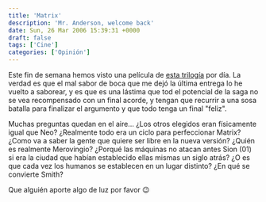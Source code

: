 ```yaml
---
title: 'Matrix'
description: 'Mr. Anderson, welcome back'
date: Sun, 26 Mar 2006 15:39:31 +0000
draft: false
tags: ['Cine']
categories: ['Opinión']
---
```


Este fin de semana hemos visto una película de [esta trilogía](http://es.wikipedia.org/wiki/Matrix) por día. La verdad es que el mal sabor de boca que me dejó la última entrega lo he vuelto a saborear, y es que es una lástima que tod el potencial de la saga no se vea recompensado con un final acorde, y tengan que recurrir a una sosa batalla para finalizar el argumento y que todo tenga un final "feliz".

Muchas preguntas quedan en el aire... ¿Los otros elegidos eran físicamente igual que Neo? ¿Realmente todo era un ciclo para perfeccionar Matrix? ¿Como va a saber la gente que quiere ser libre en la nueva versión? ¿Quién es realmente Merovingio? ¿Porqué las máquinas no atacan antes Sion (01) si era la ciudad que habían establecido ellas mismas un siglo atrás? ¿O es que cada vez los humanos se establecen en un lugar distinto? ¿En qué se convierte Smith?

Que alguién aporte algo de luz por favor :wink: